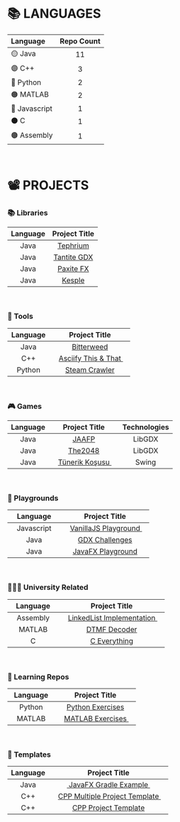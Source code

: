






# 📚 LANGUAGES

|    Language          |   Repo Count         |
|    :-------          |   :--------------:   |
|     🟡 Java         |         11           |
|     🟣 C++          |          3           |
|     🔵 Python       |          2           |
|     🟠 MATLAB       |          2           |
|     🔴 Javascript   |          1           |
|     ⚫ C            |          1           |
|     🟤 Assembly     |          1           |

<br>





# 📽 PROJECTS

### 📚 Libraries

|  Language          |                                          Project Title                                          |
|  :--------------:  |   :-----------------------------------------------------------------------------------------:   |
|     Java           |    <a href="https://github.com/oziris78/tephrium"> Tephrium </a>                                |
|     Java           |    <a href="https://github.com/oziris78/tantite-gdx"> Tantite GDX </a>                          |
|     Java           |    <a href="https://github.com/oziris78/paxite-fx"> Paxite FX </a>                              |
|     Java           |    <a href="https://github.com/oziris78/kesple"> Kesple </a>                                    |


<br>


### 🔨 Tools

|  Language          |                                          Project Title                                          | 
|  :--------------:  |   :-----------------------------------------------------------------------------------------:   | 
|   Java             |   <a href="https://github.com/oziris78/bitterweed"> Bitterweed </a>                             |
|  C++ | &nbsp;&nbsp; <a href="https://github.com/oziris78/asciify-this-and-that"> Asciify This & That </a> &nbsp;&nbsp; |
| &nbsp;&nbsp; Python &nbsp;&nbsp;|   <a href="https://github.com/oziris78/steam-crawler"> Steam Crawler </a>                       |


<br>


### 🎮 Games

|  Language          |                                          Project Title                          |   Technologies |
|  :--------------:  |   :-------------------------------------------------------------------------:   |  :-----------: |
|     Java           |    <a href="https://github.com/oziris78/jaafp"> JAAFP </a>                      |   LibGDX       |
|     Java           |    <a href="https://github.com/oziris78/the2048"> The2048 </a>                  |   LibGDX       |
| &nbsp;&nbsp; Java &nbsp;&nbsp; | &nbsp;&nbsp; <a href="https://github.com/oziris78/tunerik-kosusu"> Tünerik Koşusu </a> &nbsp;&nbsp; |   Swing   |


<br>


### 🚩 Playgrounds

|  Language          |                                          Project Title                                          |
|  :--------------:  |   :-----------------------------------------------------------------------------------------:   |
|    &nbsp;&nbsp; Javascript  &nbsp;&nbsp;   | &nbsp;&nbsp;   <a href="https://github.com/oziris78/vanillajs-playground"> VanillaJS Playground </a> &nbsp;&nbsp;  |
|     Java           |    <a href="https://github.com/oziris78/gdx-challenges"> GDX Challenges </a>                    |  
|     Java           |    <a href="https://github.com/oziris78/javafx-playground"> JavaFX Playground </a>              |  


<br>


### 👨🏻‍🎓 University Related

|  Language          |                                          Project Title                                          |
|  :--------------:  |   :-----------------------------------------------------------------------------------------:   |
| &nbsp;&nbsp; Assembly &nbsp;&nbsp;  | &nbsp;&nbsp;   <a href="https://github.com/oziris78/assembly-linkedlist"> LinkedList Implementation </a> &nbsp;&nbsp; |
|    MATLAB          |  <a href="https://github.com/oziris78/dtmf-decoder"> DTMF Decoder </a>                          |
|    C               |    <a href="https://github.com/oziris78/c-everything"> C Everything </a>                        |


<br>


### 🧪 Learning Repos

|  Language          |                                          Project Title                                          |
|  :--------------:  |   :-----------------------------------------------------------------------------------------:   |
|      Python        |   <a href="https://github.com/oziris78/python-exercises"> Python Exercises </a>  |
| &nbsp;&nbsp; MATLAB &nbsp;&nbsp; |  &nbsp;&nbsp; <a href="https://github.com/oziris78/matlab-exercises"> MATLAB Exercises </a> &nbsp;&nbsp; |


<br>


### 📄 Templates

|  Language          |                                          Project Title                                                      |
|  :--------------:  |   :-----------------------------------------------------------------------------------------------------:   |
|  Java             |   &nbsp;&nbsp;<a href="https://github.com/oziris78/javafx-gradle-example"> JavaFX Gradle Example </a>&nbsp;&nbsp;                    |
| &nbsp;&nbsp; C++ &nbsp;&nbsp; | &nbsp;&nbsp; <a href="https://github.com/oziris78/cpp-multiple-project-template"> CPP Multiple Project Template </a>  &nbsp;&nbsp;  |
|   C++             |   <a href="https://github.com/oziris78/cpp-project-template"> CPP Project Template </a>                      |



<br>





